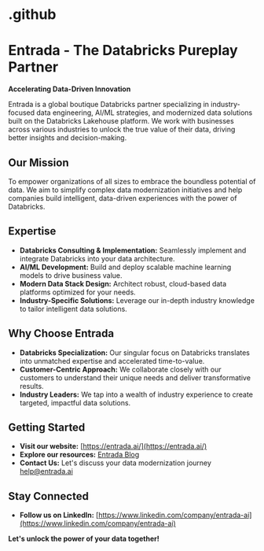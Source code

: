 # .github
# Entrada - The Databricks Pureplay Partner 

**Accelerating Data-Driven Innovation**

Entrada is a global boutique Databricks partner specializing in industry-focused data engineering, AI/ML strategies, and modernized data solutions built on the Databricks Lakehouse platform. We work with businesses across various industries to unlock the true value of their data, driving better insights and decision-making.

## Our Mission

To empower organizations of all sizes to embrace the boundless potential of data. We aim to simplify complex data modernization initiatives and help companies build intelligent, data-driven experiences with the power of Databricks.

## Expertise

* **Databricks Consulting & Implementation:**  Seamlessly implement and integrate Databricks into your data architecture.
* **AI/ML Development:** Build and deploy scalable machine learning models to drive business value.
* **Modern Data Stack Design:**  Architect robust, cloud-based data platforms optimized for your needs.
* **Industry-Specific Solutions:** Leverage our in-depth industry knowledge to tailor intelligent data solutions.

## Why Choose Entrada

* **Databricks Specialization:** Our singular focus on Databricks translates into unmatched expertise and accelerated time-to-value.
* **Customer-Centric Approach:** We collaborate closely with our customers to understand their unique needs and deliver transformative results.
* **Industry Leaders:** We tap into a wealth of industry experience to create targeted, impactful data solutions.

## Getting Started

* **Visit our website:** [https://entrada.ai/](https://entrada.ai/)
* **Explore our resources:** [Entrada Blog](https://entrada.ai/blog/)
* **Contact Us:** Let's discuss your data modernization journey help@entrada.ai

## Stay Connected

* **Follow us on LinkedIn:** [https://www.linkedin.com/company/entrada-ai](https://www.linkedin.com/company/entrada-ai)

**Let's unlock the power of your data together!** 
